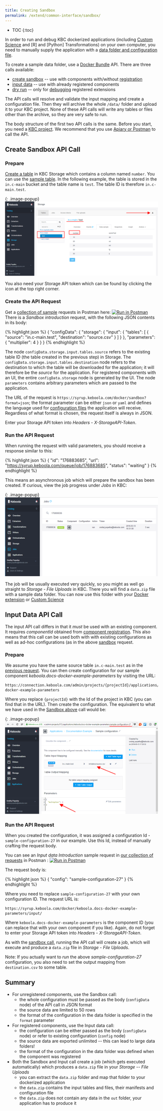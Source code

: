 ```yaml
---
title: Creating Sandbox
permalink: /extend/common-interface/sandbox/
---
```


* TOC
{:toc}

In order to run and debug KBC dockerized applications (including
[Custom Science](/extend/custom-science/) and [R] and [Python] Transformations)
on your own computer, you need to
manually supply the application with a [data folder and configuration file](/extend/common-interface/). 

To create a sample data folder, use 
a [Docker Bundle](/overview/docker-bundle/) API. There are three calls available:

- [create sandbox](http://docs.kebooladocker.apiary.io/#reference/sandbox/sandbox) -- use with components with/without [registration](/extend/registration/) 
- [input data](http://docs.kebooladocker.apiary.io/#reference/sandbox/input-data/create-an-input-job) -- use with already registered components
- [dry run](http://docs.kebooladocker.apiary.io/#reference/dry-run) -- only for [debugging](/extend/docker/#debugging) registered extensions 

The API calls will resolve and validate the input mapping and create a configuration file. 
Then they will archive the whole `/data/` folder and upload it to your KBC project.
None of these API calls will write any tables or files other than the archive, 
so they are very safe to run. 

The body structure of the first two API calls is the same.
Before you start, you need a [KBC project](/overview/devel-project/). We recommend that you use [Apiary or Postman](/overview/api/) to call the API.


## Create Sandbox API Call

### Prepare
[Create a table](http://help.keboola.com/overview/tutorial/load/) in KBC Storage which contains a column named `number`. 
You can use the [sample table](/extend/source.csv). In the following example, the 
table is stored in the `in.c-main` bucket and the table name is `test`. The table ID is therefore
`in.c-main.test`.

{: .image-popup}
![Storage Screenshot](/extend/common-interface/sandbox-data.png)

You also need your Storage API token which can be found by clicking the icon at the top right corner.


### Create the API Request

Get a [collection of sample](/overview/api/) requests in Postman 
here: [![Run in Postman](https://run.pstmn.io/button.png)](https://app.getpostman.com/run-collection/7dc2e4b41225738f5411)
There is a *Sandbox introduction* request, with the following JSON contents in its body:  

{% highlight json %}
{
    "configData": {
        "storage": {
            "input": {
                "tables": [
                    {
                        "source": "in.c-main.test",
                        "destination": "source.csv"
                    }
                ]
            }
        },
        "parameters": {
            "multiplier": 4
        }
    }
}
{% endhighlight %}
    
The node `configData.storage.input.tables.source` refers to the existing table ID (the table created
in the previous step) in Storage. The `configData.storage.input.tables.destination` node refers to the
destination to which the table will be downloaded for the application; it will therefore be the 
*source* for the application.
For registered components with an UI, the entire `configData.storage` node is generated by the UI.
The node `parameters` contains arbitrary parameters which are passed to the application.

The URL of the request is `https://syrup.keboola.com/docker/sandbox?format=json`; the format parameter can be
either `json` or `yaml` and defines the language used for 
[configuration files](/extend/common-interface/config-file/) the application will receive. Regardless of
what format is chosen, the request itself is always in JSON.

Enter your Storage API token into *Headers* - *X-StorageAPI-Token*.


### Run the API Request

When running the request with valid parameters, you should receive a response similar to this:

{% highlight json %}
{
    "id": "176883685",
    "url": "https://syrup.keboola.com/queue/job/176883685",
    "status": "waiting"
}
{% endhighlight %}
 
This means an asynchronous job which will prepare the sandbox has been created. 
If curious, view the job progress under *Jobs* in KBC: 

{: .image-popup}
![Job progress screenshot](/extend/common-interface/sandbox-progress.png)

The job will be usually executed very quickly, so you might as well go straight to *Storage* - *File Uploads* in
KBC. There you will find a `data.zip` file with a sample data folder. You can now use this folder with your 
[Docker extension](/extend/docker/) or [Custom Science](/extend/custom-science/) 


## Input Data API Call
The input API call differs in that it *must* be used with an existing component. It requires *componentId* obtained
from [component registration](/extend/registration/). This also means that this call can be used both with 
with existing configurations as well as ad-hoc configurations (as in the above [sandbox](#create-sandbox-api-call) request.

### Prepare
We assume you have the same source table `in.c-main.test` as in the [previous request](#prepare).
You can then create configuration for our sample component *keboola.docs-docker-example-parameters* by
visiting the URL:

    https://connection.keboola.com/admin/projects/{projectId}/applications/keboola.docs-docker-example-parameters 

Where you replace `{projectId}` with the Id of the project in KBC (you can find that in the URL). Then
create the configuration. The equivalent to what we have used in the [Sandbox above](#create-sandbox-api-call) call would be: 

{: .image-popup}
![Configuration screnshot](/extend/common-interface/input-configuration.png)

### Run the API Request
When you created the configuration, it was assigned a configuration Id - `sample-configuration-27` in our example.
Use this Id, instead of manually crafting the request body. 

You can see an *Input data Introduction* sample request in [our collection of requests](/overview/api/) in Postman 
: [![Run in Postman](https://run.pstmn.io/button.png)](https://app.getpostman.com/run-collection/7dc2e4b41225738f5411)

The request body is:

{% highlight json %}
{
    "config": "sample-configuration-27"
}
{% endhighlight %}

Where you need to replace `sample-configuration-27` with your own configuration ID. The request URL is:

    https://syrup.keboola.com/docker/keboola.docs-docker-example-parameters/input/

Where `keboola.docs-docker-example-parameters` is the component ID (you can replace that with your own component if you like).
Again, do not forget to enter your Storage API token into *Headers* - *X-StorageAPI-Token*.

As with the [sandbox call](#create-sandbox-api-call), running the API call will create a job, which will execute and produce a 
`data.zip` file in *Storage* - *File Uploads*. 

Note: If you actually want to *run* the above *sample-configuration-27* configuration, you also need
to set the output mapping from `destination.csv` to some table.

## Summary
- For unregistered components, use the Sandbox call:
  - the whole configuration must be passed as the body (`configData` node) of the API call in JSON format
  - the source data are limited to 50 rows
  - the format of the configuration in the data folder is specified in the `format` parameter
- For registered components, use the Input data call:
  - the configuration can be either passed as the body (`configData` node) or refer to 
existing configuration (`config` node)
  - the source data are exported unlimited -- this can lead to large data folders! 
  - the format of the configuration in the data folder was defined when the component was registered
- Both the Sandbox and Input call create a job (which gets executed automatically) which produces a `data.zip` file 
in your *Storage* -- *File Uploads*
  - you can extract the `data.zip` folder and map that folder to your dockerized application 
  - the `data.zip` contains the input tables and files, their manifests and configuration file
  - the `data.zip` does not contain any data in the `out` folder, your application has to produce it
